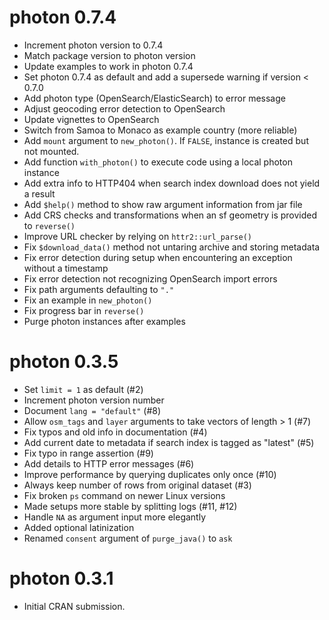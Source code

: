 # photon 0.7.4

* Increment photon version to 0.7.4
* Match package version to photon version
* Update examples to work in photon 0.7.4
* Set photon 0.7.4 as default and add a supersede warning if version < 0.7.0
* Add photon type (OpenSearch/ElasticSearch) to error message
* Adjust geocoding error detection to OpenSearch
* Update vignettes to OpenSearch
* Switch from Samoa to Monaco as example country (more reliable)
* Add `mount` argument to `new_photon()`. If `FALSE`, instance is created but not mounted.
* Add function `with_photon()` to execute code using a local photon instance
* Add extra info to HTTP404 when search index download does not yield a result
* Add `$help()` method to show raw argument information from jar file
* Add CRS checks and transformations when an sf geometry is provided to `reverse()`
* Improve URL checker by relying on `httr2::url_parse()`
* Fix `$download_data()` method not untaring archive and storing metadata
* Fix error detection during setup when encountering an exception without a timestamp
* Fix error detection not recognizing OpenSearch import errors
* Fix path arguments defaulting to `"."`
* Fix an example in `new_photon()`
* Fix progress bar in `reverse()`
* Purge photon instances after examples


# photon 0.3.5

* Set `limit = 1` as default (#2)
* Increment photon version number
* Document `lang = "default"` (#8)
* Allow `osm_tags` and `layer` arguments to take vectors of length > 1 (#7)
* Fix typos and old info in documentation (#4)
* Add current date to metadata if search index is tagged as "latest" (#5)
* Fix typo in range assertion (#9)
* Add details to HTTP error messages (#6)
* Improve performance by querying duplicates only once (#10)
* Always keep number of rows from original dataset (#3)
* Fix broken `ps` command on newer Linux versions
* Made setups more stable by splitting logs (#11, #12)
* Handle `NA` as argument input more elegantly
* Added optional latinization
* Renamed `consent` argument of `purge_java()` to `ask`

# photon 0.3.1

* Initial CRAN submission.
